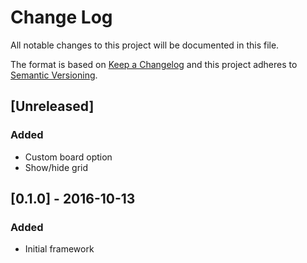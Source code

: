 # Change Log
All notable changes to this project will be documented in this file.

The format is based on [Keep a Changelog](http://keepachangelog.com/)
and this project adheres to [Semantic Versioning](http://semver.org/).

## [Unreleased]
### Added
- Custom board option
- Show/hide grid

## [0.1.0] - 2016-10-13 
### Added
- Initial framework